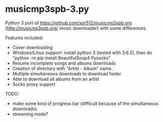 # musicmp3spb-3.py
Python 3 port of https://github.com/xor512/musicmp3spb.org (http://musicmp3spb.org/ music downloader) with some differences.

Features included:
* Cover downloading
* Windows/Linux support: install python 3 (tested with 3.6.2), then do "python -m pip install BeautifulSoup4 Pysocks"
* Resume incomplete songs and albums downloads
* Creation of directory with "Artist - Album" name.
* Multiple simultaneous downloads to download faster
* Able to download all albums from an artist
* Socks proxy support


TODO:
* make some kind of progress bar (difficult because of the simultaneous downloads).
* streaming mode?

